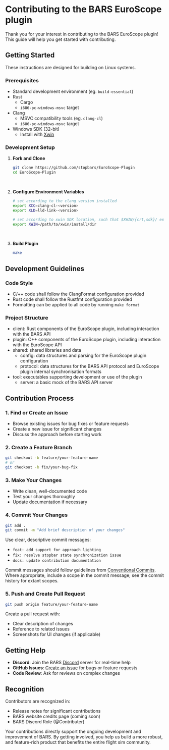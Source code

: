 # Contributing to the BARS EuroScope plugin

Thank you for your interest in contributing to the BARS EuroScope plugin! This guide will help you get started with contributing.

## Getting Started

These instructions are designed for building on Linux systems.

### Prerequisites

- Standard development environment (eg. `build-essential`)
- Rust
	- Cargo
	- `i686-pc-windows-msvc` target
- Clang
	- MSVC compatibility tools (eg. `clang-cl`)
	- `i686-pc-windows-msvc` target
- Windows SDK (32-bit)
	- Install with [Xwin](https://github.com/Jake-Shadle/xwin/)

### Development Setup

1. **Fork and Clone**

   ```bash
   git clone https://github.com/stopbars/EuroScope-Plugin
   cd EuroScope-Plugin
   ```
   <br>

2. **Configure Environment Variables**

   ```bash
   # set according to the clang version installed
   export XCC=clang-cl-<version>
   export XLD=lld-link-<version>

   # set according to xwin SDK location, such that $XWIN/{crt,sdk}/ exist
   export XWIN=/path/to/xwin/install/dir
   ```

   <br>

3. **Build Plugin**

   ```bash
   make
   ```

## Development Guidelines

### Code Style

- C/++ code shall follow the ClangFormat configuration provided
- Rust code shall follow the Rustfmt configuration provided
- Formatting can be applied to all code by running `make format`

### Project Structure

- client: Rust components of the EuroScope plugin, including interaction with the BARS API
- plugin: C++ components of the EuroScope plugin, including interaction with the EuroScope API
- shared: shared libraries and data
	- config: data structures and parsing for the EuroScope plugin configuration
	- protocol: data structures for the BARS API protocol and EuroScope plugin internal synchronisation formats
- tool: executables supporting development or use of the plugin
	- server: a basic mock of the BARS API server

## Contribution Process

### 1. Find or Create an Issue

- Browse existing issues for bug fixes or feature requests
- Create a new issue for significant changes
- Discuss the approach before starting work

### 2. Create a Feature Branch

```bash
git checkout -b feature/your-feature-name
# or
git checkout -b fix/your-bug-fix
```

### 3. Make Your Changes

- Write clean, well-documented code
- Test your changes thoroughly
- Update documentation if necessary

### 4. Commit Your Changes

```bash
git add .
git commit -m "Add brief description of your changes"
```

Use clear, descriptive commit messages:

- `feat: add support for approach lighting`
- `fix: resolve stopbar state synchronization issue`
- `docs: update contribution documentation`

Commit messages should follow guidelines from [Conventional Commits](https://www.conventionalcommits.org/en/v1.0.0/). Where appropriate, include a scope in the commit message; see the commit history for extant scopes.

### 5. Push and Create Pull Request

```bash
git push origin feature/your-feature-name
```

Create a pull request with:

- Clear description of changes
- Reference to related issues
- Screenshots for UI changes (if applicable)

## Getting Help

- **Discord**: Join the BARS [Discord](https://stopbars.com/discord) server for real-time help
- **GitHub Issues**: [Create an issue](https://github.com/stopbars/EuroScope-Plugin/issues/new) for bugs or feature requests
- **Code Review**: Ask for reviews on complex changes

## Recognition

Contributors are recognized in:

- Release notes for significant contributions
- BARS website credits page (coming soon)
- BARS Discord Role (@Contributer)

Your contributions directly support the ongoing development and improvement of BARS. By getting involved, you help us build a more robust, and feature-rich product that benefits the entire flight sim community.
